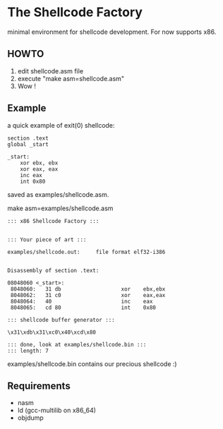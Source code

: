 # The Shellcode Factory
minimal environment for shellcode development.
For now supports x86.

## HOWTO
1. edit shellcode.asm file
2. execute "make asm=shellcode.asm"
3. Wow !

## Example
a quick example of exit(0) shellcode:

```ASM
section .text
global _start

_start:
    xor ebx, ebx
    xor eax, eax
    inc eax
    int 0x80
```
saved as examples/shellcode.asm.

make asm=examples/shellcode.asm
```
::: x86 Shellcode Factory :::


::: Your piece of art :::

examples/shellcode.out:     file format elf32-i386


Disassembly of section .text:

08048060 <_start>:
 8048060:   31 db                   xor    ebx,ebx
 8048062:   31 c0                   xor    eax,eax
 8048064:   40                      inc    eax
 8048065:   cd 80                   int    0x80

::: shellcode buffer generator :::

\x31\xdb\x31\xc0\x40\xcd\x80

::: done, look at examples/shellcode.bin :::
::: length: 7
```

examples/shellcode.bin contains our precious shellcode :)

## Requirements
* nasm
* ld (gcc-multilib on x86_64)
* objdump
